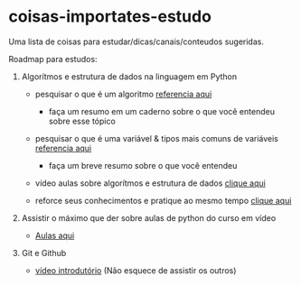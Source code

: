 # coisas-importates-estudo
Uma lista de coisas para estudar/dicas/canais/conteudos sugeridas.

Roadmap para estudos:
1. Algorítmos e estrutura de dados na linguagem em Python

    - pesquisar o que é um algoritmo [referencia aqui](https://rockcontent.com/br/blog/algoritmo/)
        - faça um resumo em um caderno sobre o que você entendeu sobre esse tópico
    
    - pesquisar o que é uma variável & tipos mais comuns de variáveis [referencia aqui](https://linguagemc.com.br/variaveis-em-linguagem-c/) 
        - faça um breve resumo sobre o que você entendeu
    
    - vídeo aulas sobre algorítmos e estrutura de dados [clique aqui](https://www.youtube.com/watch?v=8mei6uVttho&list=PLHz_AreHm4dmSj0MHol_aoNYCSGFqvfXV)
    
    - reforce seus conhecimentos e pratique ao mesmo tempo [clique aqui](https://www.learn-c.org/)

2. Assistir o máximo que der sobre aulas de python do curso em vídeo 
    - [Aulas aqui](https://www.youtube.com/watch?v=S9uPNppGsGo&list=PLvE-ZAFRgX8hnECDn1v9HNTI71veL3oW0)

3. Git e Github 
    - [vídeo introdutório](https://www.youtube.com/watch?v=xOdfGoJfr9Q) (Não esquece de assistir os outros)
